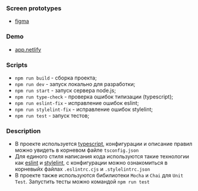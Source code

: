 ### Screen prototypes
- [figma](https://www.figma.com/file/Z6aAEG7hVESc7uLjFRa90O/Yandex-Chat?type=design&node-id=0-1&t=Q5H6V3wwkRWlA1Uo-0 )
### Demo
- [app.netlify](https://chipper-douhua-6feafd.netlify.app)

### Scripts
- `npm run build` - сборка проекта;
- `npm run dev` - запуск локально для разработки;
- `npm run start` - запуск сервера node.js;
- `npm run type-check` - проверка ошибок типизации (typescript);
- `npm run eslint-fix` - исправление ошибок eslint;
- `npm run stylelint-fix` - исправление ошибок stylelint;
- `npm run test` - запуск тестов;


### Description

- В проекте используется [typescript](https://www.typescriptlang.org/), конфигурации и описание правил можно увидеть в корневом файле ```tsconfig.json```
- Для единого стиля написания кода используются такие технологии как [eslint](https://eslint.org/) и [stylelint](https://stylelint.io/), c конфигурации можно ознакомиться в корневыйх файлах ```.eslintrc.cjs``` и ```.stylelintrc.json``` 
- В проекте также используются бибилиотеки `Mocha` и `Chai` для `Unit Test`. Запустить тесты можно командой `npm run test`